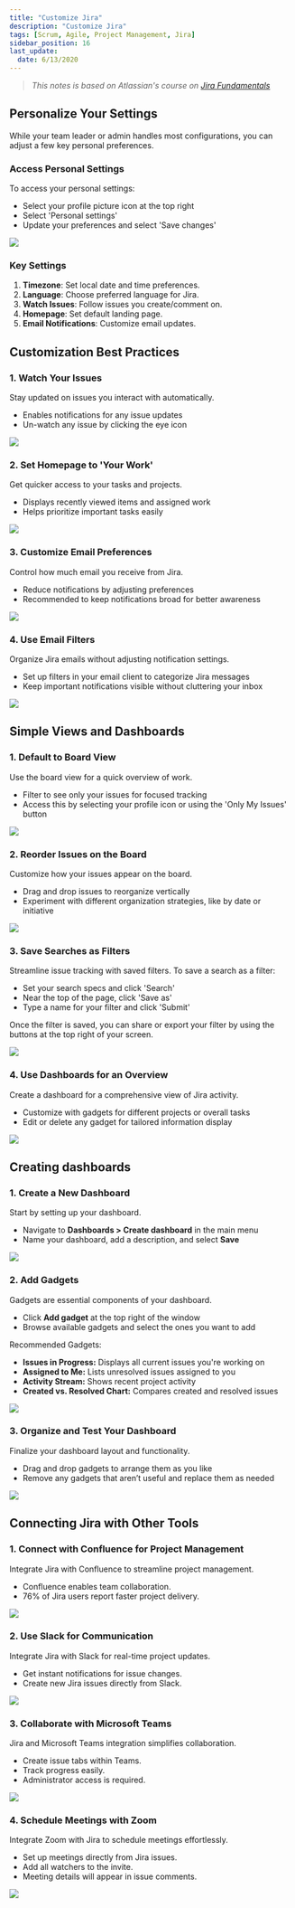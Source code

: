 ```yaml
---
title: "Customize Jira"
description: "Customize Jira"
tags: [Scrum, Agile, Project Management, Jira]
sidebar_position: 16
last_update:
  date: 6/13/2020
---
```


> *This notes is based on Atlassian's course on [Jira Fundamentals](https://community.atlassian.com/t5/Training-Certification-articles/Atlassian-University-Series-Jira-Fundamentals/ba-p/2204206)*


## Personalize Your Settings

While your team leader or admin handles most configurations, you can adjust a few key personal preferences.

### Access Personal Settings  

To access your personal settings:

* Select your profile picture icon at the top right
* Select 'Personal settings'
* Update your preferences and select 'Save changes'

<div class='img-center'>

![](/img/docs/personalizejira.png)  

</div>


### Key Settings 

1. **Timezone**: Set local date and time preferences.  
2. **Language**: Choose preferred language for Jira.  
3. **Watch Issues**: Follow issues you create/comment on.
4. **Homepage**: Set default landing page.
5. **Email Notifications**: Customize email updates.


## Customization Best Practices

### 1. Watch Your Issues  

Stay updated on issues you interact with automatically.  

- Enables notifications for any issue updates  
- Un-watch any issue by clicking the eye icon  

<div class='img-center'>

![](/img/docs/personalizewatchyourissues.png)  

</div>

### 2. Set Homepage to 'Your Work'  

Get quicker access to your tasks and projects.  

- Displays recently viewed items and assigned work  
- Helps prioritize important tasks easily  

<div class='img-center'>

![](/img/docs/personalizesettoyourwork.png)  

</div>

### 3. Customize Email Preferences  

Control how much email you receive from Jira.  

- Reduce notifications by adjusting preferences  
- Recommended to keep notifications broad for better awareness  

<div class='img-center'>

![](/img/docs/personalizeemail.png)  

</div>


### 4. Use Email Filters  

Organize Jira emails without adjusting notification settings.  

- Set up filters in your email client to categorize Jira messages  
- Keep important notifications visible without cluttering your inbox

<div class='img-center'>

![](/img/docs/personalizeemail.png)  

</div>


## Simple Views and Dashboards  

### 1. Default to Board View  

Use the board view for a quick overview of work.  

- Filter to see only your issues for focused tracking  
- Access this by selecting your profile icon or using the 'Only My Issues' button  

<div class='img-center'>

![](/img/docs/viewdefault.png)  

</div>


### 2. Reorder Issues on the Board  

Customize how your issues appear on the board.  

- Drag and drop issues to reorganize vertically  
- Experiment with different organization strategies, like by date or initiative  

<div class='img-center'>

![](/img/docs/viewdefault.png)  

</div>


### 3. Save Searches as Filters  

Streamline issue tracking with saved filters. To save a search as a filter:

* Set your search specs and click 'Search' 
* Near the top of the page, click 'Save as'
* Type a name for your filter and click 'Submit'

Once the filter is saved, you can share or export your filter by using the buttons at the top right of your screen.

<div class='img-center'>

![](/img/docs/viewsavvefilter.png)  

</div>


### 4. Use Dashboards for an Overview  

Create a dashboard for a comprehensive view of Jira activity.  

- Customize with gadgets for different projects or overall tasks  
- Edit or delete any gadget for tailored information display  

<div class='img-center'>

![](/img/docs/viewusedashboardtoseeall.png)  

</div>



## Creating dashboards

### 1. Create a New Dashboard  

Start by setting up your dashboard.  

- Navigate to **Dashboards > Create dashboard** in the main menu  
- Name your dashboard, add a description, and select **Save**  

<div class='img-center'>

![](/img/docs/createstep1.png)  

</div>

### 2. Add Gadgets  

Gadgets are essential components of your dashboard.  

- Click **Add gadget** at the top right of the window  
- Browse available gadgets and select the ones you want to add  

Recommended Gadgets:

- **Issues in Progress:** Displays all current issues you're working on  
- **Assigned to Me:** Lists unresolved issues assigned to you  
- **Activity Stream:** Shows recent project activity  
- **Created vs. Resolved Chart:** Compares created and resolved issues

<div class='img-center'>

![](/img/docs/createstep2.png)  

</div>


### 3. Organize and Test Your Dashboard  

Finalize your dashboard layout and functionality.  

- Drag and drop gadgets to arrange them as you like  
- Remove any gadgets that aren’t useful and replace them as needed  

<div class='img-center'>

![](/img/docs/createstep3.png)  

</div>


## Connecting Jira with Other Tools  

### 1. Connect with Confluence for Project Management  

Integrate Jira with Confluence to streamline project management.  

- Confluence enables team collaboration.  
- 76% of Jira users report faster project delivery.  

<div class='img-center'>

![](/img/docs/integrateconfluence.png)  

</div>


### 2. Use Slack for Communication  

Integrate Jira with Slack for real-time project updates.  

- Get instant notifications for issue changes.  
- Create new Jira issues directly from Slack.  


<div class='img-center'>

![](/img/docs/integrateslack.png)  

</div>


### 3. Collaborate with Microsoft Teams  

Jira and Microsoft Teams integration simplifies collaboration.  

- Create issue tabs within Teams.  
- Track progress easily.  
- Administrator access is required.  

<div class='img-center'>

![](/img/docs/integratemsteams.png)  

</div>

### 4. Schedule Meetings with Zoom  

Integrate Zoom with Jira to schedule meetings effortlessly.  

- Set up meetings directly from Jira issues.  
- Add all watchers to the invite.  
- Meeting details will appear in issue comments.  

<div class='img-center'>

![](/img/docs/integratezoom.png)  

</div>
